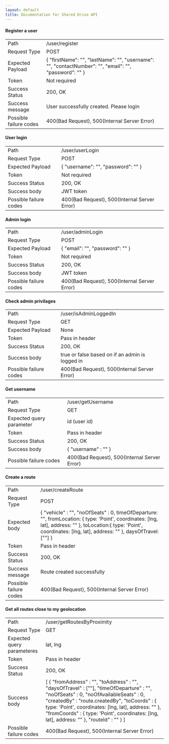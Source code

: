 ```yaml
---
layout: default
title: Documentation for Shared Drive API
---
```


<h4>Register a user</h4>
<table>
    <tr>
        <td>
            Path 
        </td>
        <td>
            /user/register
        </td>
    </tr>
    <tr>
        <td>
            Request Type 
        </td>
        <td>
            POST
        </td>
    </tr>
    <tr>
        <td>
            Expected Payload 
        </td>
        <td>
            {
                "firstName": "",
                "lastName": "",
                "username": "",
                "contactNumber": "",
                "email": "",
                "password": ""
            }
        </td>
    </tr>
    <tr>
        <td>
            Token 
        </td>
        <td>
            Not required
        </td>
    </tr>
    <tr>
        <td>
            Success Status
        </td>
        <td>
            200, OK
        </td>
    </tr>
    <tr>
        <td>
            Success message 
        </td>
        <td>
            User successfully created. Please login
        </td>
    </tr>
    <tr>
        <td>
            Possible failure codes
        </td>
        <td>
            400(Bad Request), 500(Internal Server Error)
        </td>
    </tr>
</table>

<h4>User login</h4>
<table>
    <tr>
        <td>
            Path 
        </td>
        <td>
            /user/userLogin
        </td>
    </tr>
    <tr>
        <td>
            Request Type 
        </td>
        <td>
            POST
        </td>
    </tr>
    <tr>
        <td>
            Expected Payload 
        </td>
        <td>
            {
                "username": "",
                "password": ""
            }
        </td>
    </tr>
    <tr>
        <td>
            Token 
        </td>
        <td>
            Not required
        </td>
    </tr>
    <tr>
        <td>
            Success Status
        </td>
        <td>
            200, OK
        </td>
    </tr>
    <tr>
        <td>
            Success body 
        </td>
        <td>
            JWT token
        </td>
    </tr>
    <tr>
        <td>
            Possible failure codes
        </td>
        <td>
            400(Bad Request), 500(Internal Server Error)
        </td>
    </tr>
</table>

<h4>Admin login</h4>
<table>
    <tr>
        <td>
            Path 
        </td>
        <td>
            /user/adminLogin
        </td>
    </tr>
    <tr>
        <td>
            Request Type 
        </td>
        <td>
            POST
        </td>
    </tr>
    <tr>
        <td>
            Expected Payload 
        </td>
        <td>
            {
                "email": "",
                "password": ""
            }
        </td>
    </tr>
    <tr>
        <td>
            Token 
        </td>
        <td>
            Not required
        </td>
    </tr>
    <tr>
        <td>
            Success Status
        </td>
        <td>
            200, OK
        </td>
    </tr>
    <tr>
        <td>
            Success body 
        </td>
        <td>
            JWT token
        </td>
    </tr>
    <tr>
        <td>
            Possible failure codes
        </td>
        <td>
            400(Bad Request), 500(Internal Server Error)
        </td>
    </tr>
</table>

<h4>Check admin privilages</h4>
<table>
    <tr>
        <td>
            Path 
        </td>
        <td>
            /user/isAdminLoggedIn
        </td>
    </tr>
    <tr>
        <td>
            Request Type 
        </td>
        <td>
            GET
        </td>
    </tr>
    <tr>
        <td>
            Expected Payload 
        </td>
        <td>
            None
        </td>
    </tr>
    <tr>
        <td>
            Token 
        </td>
        <td>
            Pass in header
        </td>
    </tr>
    <tr>
        <td>
            Success Status
        </td>
        <td>
            200, OK
        </td>
    </tr>
    <tr>
        <td>
            Success body 
        </td>
        <td>
            true or false based on if an admin is logged in
        </td>
    </tr>
    <tr>
        <td>
            Possible failure codes
        </td>
        <td>
            400(Bad Request), 500(Internal Server Error)
        </td>
    </tr>
</table>

<h4>Get username</h4>
<table>
    <tr>
        <td>
            Path 
        </td>
        <td>
            /user/getUsername
        </td>
    </tr>
    <tr>
        <td>
            Request Type 
        </td>
        <td>
            GET
        </td>
    </tr>
    <tr>
        <td>
            Expected query parameter 
        </td>
        <td>
            id (user id)
        </td>
    </tr>
    <tr>
        <td>
            Token 
        </td>
        <td>
            Pass in header
        </td>
    </tr>
    <tr>
        <td>
            Success Status
        </td>
        <td>
            200, OK
        </td>
    </tr>
    <tr>
        <td>
            Success body 
        </td>
        <td>
            {
                "username" : ""
            }
        </td>
    </tr>
    <tr>
        <td>
            Possible failure codes
        </td>
        <td>
            400(Bad Request), 500(Internal Server Error)
        </td>
    </tr>
</table>

<h4>Create a route</h4>
<table>
    <tr>
        <td>
            Path 
        </td>
        <td>
            /user/createRoute
        </td>
    </tr>
    <tr>
        <td>
            Request Type 
        </td>
        <td>
            POST
        </td>
    </tr>
    <tr>
        <td>
            Expected body 
        </td>
        <td>
            {
                "vehicle" : "",
                "noOfSeats" : 0,
                timeOfDeparture: "",
                fromLocation: {
                    type: 'Point',
                    coordinates: [lng, lat],
                    address: ""
                },
                toLocation:{
                    type: 'Point',
                    coordinates: [lng, lat],
                    address: ""
                },
                daysOfTravel: [""]
            }
        </td>
    </tr>
    <tr>
        <td>
            Token 
        </td>
        <td>
            Pass in header
        </td>
    </tr>
    <tr>
        <td>
            Success Status
        </td>
        <td>
            200, OK
        </td>
    </tr>
    <tr>
        <td>
            Success message 
        </td>
        <td>
            Route created successfully
        </td>
    </tr>
    <tr>
        <td>
            Possible failure codes
        </td>
        <td>
            400(Bad Request), 500(Internal Server Error)
        </td>
    </tr>
</table>

<h4>Get all routes close to my geolocation</h4>
<table>
    <tr>
        <td>
            Path 
        </td>
        <td>
            /user/getRoutesByProximity
        </td>
    </tr>
    <tr>
        <td>
            Request Type 
        </td>
        <td>
            GET
        </td>
    </tr>
    <tr>
        <td>
            Expected query parameteres 
        </td>
        <td>
            lat, lng
        </td>
    </tr>
    <tr>
        <td>
            Token 
        </td>
        <td>
            Pass in header
        </td>
    </tr>
    <tr>
        <td>
            Success Status
        </td>
        <td>
            200, OK
        </td>
    </tr>
    <tr>
        <td>
            Success body 
        </td>
        <td>
            [
                {
                    "fromAddress" : "",
                    "toAddress" : "",
                    "daysOfTravel" : [""],
                    "timeOfDeparture" : "",
                    "noOfSeats" : 0,
                    "noOfAvailableSeats" : 0,
                    "createdBy" : "route.createdBy",
                    "toCoords" : {
                        type: 'Point',
                        coordinates: [lng, lat],
                        address: ""
                    },
                    "fromCoords" : {
                        type: 'Point',
                        coordinates: [lng, lat],
                        address: ""
                    },
                    "routeId" : ""
                }
            ]
        </td>
    </tr>
    <tr>
        <td>
            Possible failure codes
        </td>
        <td>
            400(Bad Request), 500(Internal Server Error)
        </td>
    </tr>
</table>




